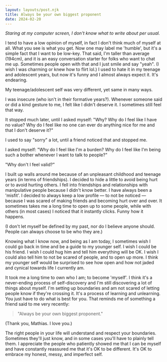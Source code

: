 ```yaml
---
layout: layouts/post.njk
title: Always be your own biggest proponent
date: 2024-02-20
---
```

_Staring at my computer screen, I don't know what to write about per usual._

I tend to have a low opinion of myself, in fact I don't think much of myself at all. What you see is what you get. Now one may label me 'humble', but it's a simple fact that I want to be low-key. That said, I'm taller than average (194cm), and it is an easy conversation starter for folks who want to chat me up. Sometimes people open with that and I just smile and say "yeah". (I wish I was charming or knew how to flirt lol.) I used to hate it in my teenage and adolescent years, but now it's funny and I almost always expect it. It's endearing.

My teenage/adolescent self was very different, yet same in many ways.

I was insecure (who isn't in their formative years?). Whenever someone said or did a kind gesture to me, I felt like I didn't deserve it. I sometimes still feel that way.

It stopped much later, until I asked myself: "Why? Why do I feel like I have no value? Why do I feel like no one can ever do anything nice for me and that I don't deserve it?"

I used to say "sorry" a lot, until a friend noticed that and stopped me. 

I asked myself: "Why do I feel like I'm a burden? Why do I feel like I'm being such a bother whenever I want to talk to people?"

"Why don't I feel valid?"

I built up walls around me because of an unpleasant childhood and teenage years (in terms of friendships). I decided to hide a little to avoid being hurt or to avoid hurting others. I fell into friendships and relationships with manipulative people because I didn't know better. I have always been a 'misfit'. I decided to always keep a low profile — to not be noticed — because I was scared of making friends and becoming hurt over and over. It sometimes takes me a long time to open up to some people, while with others (in most cases) I noticed that it instantly clicks. Funny how it happens.

(I don't let myself be defined by my past, nor do I believe anyone should. People can always choose to be who they are.)

Knowing what I know now, and being as I am today, I sometimes wish I could go back in time and be a guide to my younger self. I wish I could be his friend. I wish I could hug him and tell him everything will be OK. I wish I could also tell him to not be scared of people, and to open up more. I think my younger self would be surprised to see how open and how not jaded and cynical towards life I currently am.

It took me a long time to own who I am; to become 'myself'. I think it's a never-ending process of self-discovery and I'm still discovering a lot of things about myself. I'm setting up boundaries and am not scared of letting people know if they're crossing it. It's a process of learning and unlearning. You just have to do what is best for you. That reminds me of something a friend said to me very recently:

> "Always be your own biggest proponent."

(Thank you, Mathias. I love you.)

The right people in your life will understand and respect your boundaries. Sometimes they'll just know, and in some cases you'll have to plainly tell them. I appreciate the people who patiently showed me that I can be myself and have constantly reassured me that it's OK to be different. It's OK to embrace my honest, messy, and imperfect self.